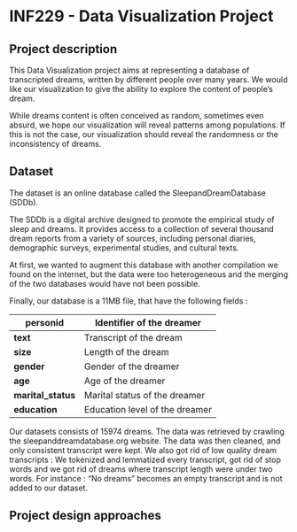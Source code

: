 # INF229 - Data Visualization Project

## Project description
This Data Visualization project aims at representing a database of transcripted dreams, written by different people over many years. We would like our visualization to give the ability to explore the content of people’s dream.

While dreams content is often conceived as random, sometimes even absurd, we hope our visualization will reveal patterns among populations. If this is not the case, our visualization should reveal the randomness or the inconsistency of dreams.

## Dataset
The dataset is an online database called the SleepandDreamDatabase (SDDb).

The SDDb is a digital archive designed to promote the empirical study of sleep and dreams. It provides access to a collection of several thousand dream reports from a variety of sources, including personal diaries, demographic surveys, experimental studies, and cultural texts.

At first, we wanted to augment this database with another compilation we found on the internet, but the data were too heterogeneous and the merging of the two databases would have not been possible.

Finally, our database is a 11MB file, that have the following fields :

|personid | Identifier of the dreamer
|---------|--------------------------
|**text**|Transcript of the dream
|**size** |Length of the dream
|**gender** | Gender of the dreamer
|**age** | Age of the dreamer
|**marital_status** | Marital status of the dreamer
|**education** | Education level of the dreamer


Our datasets consists of 15974 dreams.
The data was retrieved by crawling the sleepanddreamdatabase.org website. The data was then cleaned, and only consistent transcript were kept. We also got rid of low quality dream transcripts : We tokenized and lemmatized every transcript, got rid of stop words and we got rid of dreams where transcript length were under two words.
For instance : “No dreams” becomes an empty transcript and is not added to our dataset.

## Project design approaches
